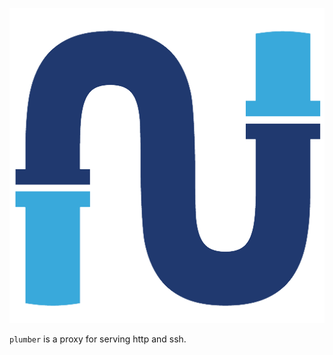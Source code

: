 <p align="center">
    <img src="./asset/plumber.png#gh-light-mode-only" alt="Plumber Logo" max-height="200px" width="auto" />
</p>

`plumber` is a proxy for serving http and ssh.

